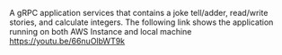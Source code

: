 A gRPC application services that contains a joke tell/adder, read/write stories, and calculate integers. 
The following link shows the application running on both AWS Instance and local machine 
https://youtu.be/66nuOlbWT9k
